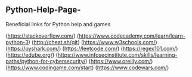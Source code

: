 ## Python-Help-Page-
Beneficial links for Python help and games

(https://stackoverflow.com/)
(https://www.codecademy.com/learn/learn-python-3)
(http://cheat.sh/git)
(https://www.w3schools.com/)
(https://pyshark.com/)
(https://leetcode.com/)
(https://regex101.com/)
(https://edube.org/)
(https://www.infosecinstitute.com/skills/learning-paths/python-for-cybersecurity/)
(https://www.oreilly.com/)
(https://www.codingame.com/start)
(https://www.codewars.com/)
